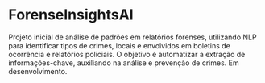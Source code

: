 # ForenseInsightsAI
Projeto inicial de análise de padrões em relatórios forenses, utilizando NLP para identificar tipos de crimes, locais e envolvidos em boletins de ocorrência e relatórios policiais. O objetivo é automatizar a extração de informações-chave, auxiliando na análise e prevenção de crimes. Em desenvolvimento.
